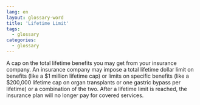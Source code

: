 ```yaml
---
lang: en
layout: glossary-word
title: 'Lifetime Limit'
tags:
  - glossary
categories:
  - glossary
---
```

A cap on the total lifetime benefits you may get from your insurance company. An insurance company may impose a total lifetime dollar limit on benefits (like a $1 million lifetime cap) or limits on specific benefits (like a $200,000 lifetime cap on organ transplants or one gastric bypass per lifetime) or a combination of the two. After a lifetime limit is reached, the insurance plan will no longer pay for covered services.